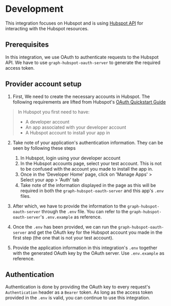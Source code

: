 # Development

This integration focuses on Hubspot and is using [Hubspot API](https://developers.hubspot.com/docs/api/overview) for interacting with the Hubspot resources.

## Prerequisites

In this integration, we use OAuth to authenticate requests to the Hubspot API. We have to use `graph-hubspot-oauth-server` to generate the required access token.

## Provider account setup

1. First, We need to create the necessary accounts in Hubspot. The following requirements are lifted from Hubspot's [OAuth Quickstart Guide](https://developers.hubspot.com/docs/api/oauth-quickstart-guide)

>   In Hubspot you first need to have:
>   - A developer account
>   - An app associated with your developer account
>   - A Hubspot account to install your app in

2. Take note of your application's authentication information. They can be seen by following these steps
    1. In Hubspot, login using your developer account
    2. In the Hubspot accounts page, select your test account. This is not to be confused with the account you made to install the app in.
    3. Once in the 'Developer Home' page, click on 'Manage Apps' > Select your app > 'Auth' tab
    4. Take note of the information displayed in the page as this will be required in both the `graph-hubspot-oauth-server` and this app's `.env` files.

3. After which, we have to provide the information to the `graph-hubspot-oauth-server` through the `.env` file. You can refer to the `graph-hubspot-oauth-server`'s `.env.example` as reference.

4. Once the `.env` has been provided, we can run the `graph-hubspot-oauth-server` and get the OAuth key for the Hubspot account you made in the first step (the one that is not your test account).

5. Provide the application information in this integration's `.env` together with the generated OAuth key by the OAuth server. Use `.env.example` as reference.

## Authentication

Authentication is done by providing the OAuth key to every request's `Authentication` header as a `Bearer` token. As long as the access token provided in the `.env` is valid, you can continue to use this integration.
